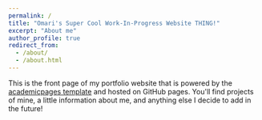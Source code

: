 ```yaml
---
permalink: /
title: "Omari's Super Cool Work-In-Progress Website THING!"
excerpt: "About me"
author_profile: true
redirect_from: 
  - /about/
  - /about.html
---
```


This is the front page of my portfolio website that is powered by the [academicpages template](https://github.com/academicpages/academicpages.github.io) and hosted on GitHub pages. You'll find projects of mine, a little information about me, and anything else I decide to add in the future!  
